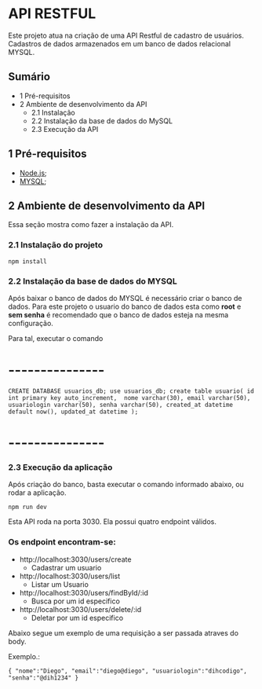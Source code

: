 # API RESTFUL


Este projeto atua na criação de uma API Restful de cadastro de usuários. Cadastros de dados armazenados em um banco de dados relacional MYSQL.

## Sumário
* 1 Pré-requisitos
* 2 Ambiente de desenvolvimento da API
	* 2.1 Instalação
    * 2.2 Instalação da base de dados do MySQL
    * 2.3 Execução da API

## 1 Pré-requisitos
- [Node.js](https://nodejs.org/en/download/);
- [MYSQL](https://sourceforge.net/projects/wampserver/postdownload);

## 2 Ambiente de desenvolvimento da API

Essa seção mostra como fazer a instalação da API.

### 2.1 Instalação do projeto
`npm install`

### 2.2 Instalação da base de dados do MYSQL

Após baixar o banco de dados do MYSQL é necessário criar o banco de dados. Para este projeto o usuario do banco de dados esta como **root** e **sem senha** é recomendado que o banco de dados esteja na mesma configuração.

Para tal, executar o comando 
# ---------------
`CREATE DATABASE usuarios_db;
use usuarios_db;
create table usuario(
id int primary key auto_increment, 
nome varchar(30), email varchar(50), usuariologin varchar(50), senha varchar(50),
created_at datetime default now(),
updated_at datetime
);`
# ---------------

### 2.3 Execução da aplicação
Após criação do banco, basta executar o comando informado abaixo, ou rodar a aplicação.

 `npm run dev`

Esta API roda na porta 3030. Ela possui quatro endpoint válidos.

### Os endpoint encontram-se:
* http://localhost:3030/users/create
	* Cadastrar um usuario
* http://localhost:3030/users/list
	* Listar um Usuario
* http://localhost:3030/users/findById/:id
	* Busca por um id especifico
* http://localhost:3030/users/delete/:id
	* Deletar por um id especifico

Abaixo segue um exemplo de uma requisição a ser passada atraves do body.

Exemplo.:

`{
	"nome":"Diego",
	"email":"diego@diego",
	"usuariologin":"dihcodigo",
	"senha":"@dih1234"
}`